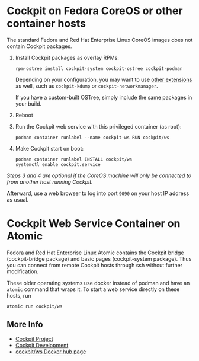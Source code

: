 # Cockpit on Fedora CoreOS or other container hosts

The standard Fedora and Red Hat Enterprise Linux CoreOS images does not contain
Cockpit packages.

1. Install Cockpit packages as overlay RPMs:
   ```
   rpm-ostree install cockpit-system cockpit-ostree cockpit-podman
   ```

   Depending on your configuration, you may want to use
   [other extensions](https://apps.fedoraproject.org/packages/s/cockpit-) as
   well, such as `cockpit-kdump` or `cockpit-networkmanager`.

   If you have a custom-built OSTree, simply include the same packages in your build.


2. Reboot

3. Run the Cockpit web service with this privileged container (as root):
   ```
   podman container runlabel --name cockpit-ws RUN cockpit/ws
   ```

4. Make Cockpit start on boot:
   ```
   podman container runlabel INSTALL cockpit/ws
   systemctl enable cockpit.service
   ```

_Steps 3 and 4 are optional if the CoreOS machine will only be connected to from another host running Cockpit._

Afterward, use a web browser to log into port `9090` on your host IP address as usual.

# Cockpit Web Service Container on Atomic

Fedora and Red Hat Enterprise Linux Atomic contains the Cockpit bridge (cockpit-bridge package) and basic pages (cockpit-system package). Thus you can connect from remote Cockpit hosts through ssh without further modification.

These older operating systems use docker instead of podman and have an `atomic` command that wraps it. To start a web service directly on these hosts, run
```
atomic run cockpit/ws
```

## More Info

 * [Cockpit Project](https://cockpit-project.org)
 * [Cockpit Development](https://github.com/cockpit-project/cockpit)
 * [cockpit/ws Docker hub page](https://hub.docker.com/r/cockpit/ws)
